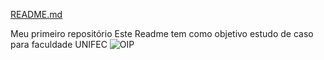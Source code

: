 
[README.md](https://github.com/user-attachments/files/19721230/README.md)

Meu primeiro repositório
Este Readme tem como objetivo 
estudo de caso para faculdade UNIFEC
![OIP](https://github.com/user-attachments/assets/a1bf4a79-8927-4224-a48f-e319db4e81d4)



